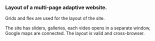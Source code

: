 ### Layout of a multi-page adaptive website.
Grids and flex are used for the layout of the site.

The site has sliders, galleries, each video opens in a separate window, Google maps are connected. 
The layout is valid and cross-browser.
